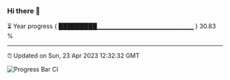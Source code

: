 ### Hi there 👋

⏳ Year progress { █████████▁▁▁▁▁▁▁▁▁▁▁▁▁▁▁▁▁▁▁▁▁ } 30.83 %

---

⏰ Updated on Sun, 23 Apr 2023 12:32:32 GMT

![Progress Bar CI](https://github.com/ZhaoGui/ZhaoGui/workflows/Progress%20Bar%20CI/badge.svg)
